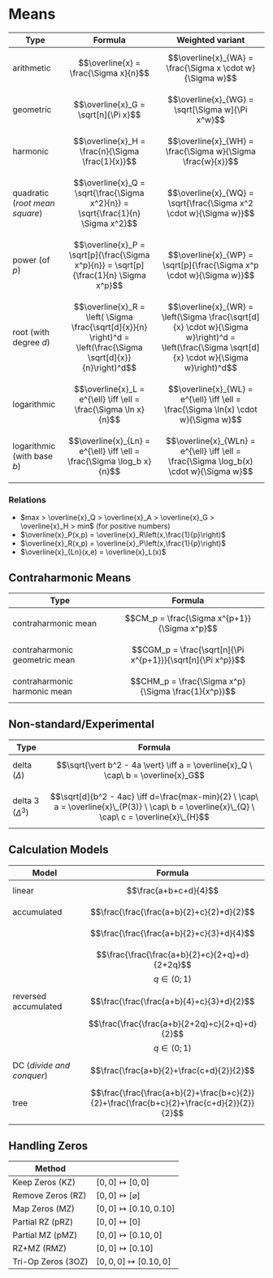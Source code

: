 # Means

| Type | Formula | Weighted variant |
|--|--|--|
| arithmetic | $$\overline{x} = \frac{\Sigma x}{n}$$ | $$\overline{x}_{WA} = \frac{\Sigma x \cdot w}{\Sigma w}$$ |
| geometric | $$\overline{x}_G = \sqrt[n]{\Pi x}$$ | $$\overline{x}_{WG} = \sqrt[\Sigma w]{\Pi x^w}$$ |
| harmonic | $$\overline{x}_H = \frac{n}{\Sigma \frac{1}{x}}$$ | $$\overline{x}_{WH} = \frac{\Sigma w}{\Sigma \frac{w}{x}}$$ |
| quadratic (_root mean square_) | $$\overline{x}_Q = \sqrt{\frac{\Sigma x^2}{n}} = \sqrt{\frac{1}{n} \Sigma x^2}$$ | $$\overline{x}_{WQ} = \sqrt{\frac{\Sigma x^2 \cdot w}{\Sigma w}}$$ |
| power (of $p$) | $$\overline{x}_P = \sqrt[p]{\frac{\Sigma x^p}{n}} = \sqrt[p]{\frac{1}{n} \Sigma x^p}$$ | $$\overline{x}_{WP} = \sqrt[p]{\frac{\Sigma x^p \cdot w}{\Sigma w}}$$ |
| root (with degree $d$) | $$\overline{x}_R = \left( \Sigma \frac{\sqrt[d]{x}}{n} \right)^d = \left(\frac{\Sigma \sqrt[d]{x}}{n}\right)^d$$ | $$\overline{x}_{WR} = \left(\Sigma \frac{\sqrt[d]{x} \cdot w}{\Sigma w}\right)^d = \left(\frac{\Sigma \sqrt[d]{x} \cdot w}{\Sigma w}\right)^d$$ |
| logarithmic | $$\overline{x}_L = e^{\ell} \iff \ell = \frac{\Sigma \ln x}{n}$$ | $$\overline{x}_{WL} = e^{\ell} \iff \ell = \frac{\Sigma \ln(x) \cdot w}{\Sigma w}$$ |
| logarithmic (with base $b$) | $$\overline{x}_{Ln} = e^{\ell} \iff \ell = \frac{\Sigma \log_b x}{n}$$ | $$\overline{x}_{WLn} = e^{\ell} \iff \ell = \frac{\Sigma \log_b(x) \cdot w}{\Sigma w}$$ |

### Relations

- $max > \overline{x}_Q > \overline{x}_A > \overline{x}_G > \overline{x}_H > min$ (for positive numbers)
- $\overline{x}_P(x,p) = \overline{x}_R\left(x,\frac{1}{p}\right)$
- $\overline{x}_R(x,p) = \overline{x}_P\left(x,\frac{1}{p}\right)$
- $\overline{x}_{Ln}(x,e) = \overline{x}_L(x)$

## Contraharmonic Means

| Type | Formula |
|--|--|
| contraharmonic mean | $$CM_p = \frac{\Sigma x^{p+1}}{\Sigma x^p}$$ |
| contraharmonic geometric mean | $$CGM_p = \frac{\sqrt[n]{\Pi x^{p+1}}}{\sqrt[n]{\Pi x^p}}$$ |
| contraharmonic harmonic mean | $$CHM_p = \frac{\Sigma x^p}{\Sigma \frac{1}{x^p}}$$ |

## Non-standard/Experimental

| Type | Formula |
|--|--|
| delta ($\Delta$) | $$\sqrt{\vert b^2 - 4a \vert} \iff a = \overline{x}_Q \ \cap\ b = \overline{x}_G$$ |
| delta 3 ($\Delta^3$) | $$\sqrt[d]{b^2 - 4ac} \iff d=\frac{max-min}{2} \ \cap\ a = \overline{x}\_{P(3)} \ \cap\ b = \overline{x}\_{Q} \ \cap\ c = \overline{x}\_{H}$$ |

## Calculation Models

| Model | Formula |
|--|--|
| linear | $$\frac{a+b+c+d}{4}$$ |
| accumulated | $$\frac{\frac{\frac{a+b}{2}+c}{2}+d}{2}$$ |
|| $$\frac{\frac{\frac{a+b}{2}+c}{3}+d}{4}$$ |
|| $$\frac{\frac{\frac{a+b}{2}+c}{2+q}+d}{2+2q}$$ $$q \in (0;1)$$ |
| reversed accumulated| $$\frac{\frac{\frac{a+b}{4}+c}{3}+d}{2}$$ |
|| $$\frac{\frac{\frac{a+b}{2+2q}+c}{2+q}+d}{2}$$ $$q \in (0;1)$$ |
| DC (_divide and conquer_) | $$\frac{\frac{a+b}{2}+\frac{c+d}{2}}{2}$$ |
| tree | $$\frac{\frac{\frac{a+b}{2}+\frac{b+c}{2}}{2}+\frac{\frac{b+c}{2}+\frac{c+d}{2}}{2}}{2}$$ |

## Handling Zeros

| Method ||
|--|--|
| Keep Zeros (KZ) | $[0,0] \mapsto [0,0]$ |
| Remove Zeros (RZ) | $[0,0] \mapsto [\varnothing]$ |
| Map Zeros (MZ) | $[0,0] \mapsto [0.10,0.10]$ |
| Partial RZ (pRZ) | $[0,0] \mapsto [0]$ |
| Partial MZ (pMZ) | $[0,0] \mapsto [0.10,0]$ |
| RZ+MZ (RMZ) | $[0,0] \mapsto [0.10]$ |
| Tri-Op Zeros (3OZ) | $[0,0,0] \mapsto [0.10,0]$ |
